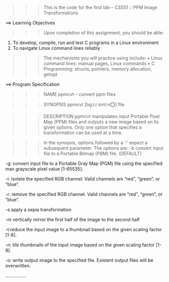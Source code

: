 >>> This is the code for the first lab-- CS551 :: PPM Image Transformations

==> Learning Objectives

>>> Upon completion of this assignment, you should be able:
  1. To develop, compile, run and test C programs in a Linux environment 
  2. To navigate Linux command lines reliably

>>> The mechanisms you will practice using include:
  • Linux command lines: manual pages, Linux commands
  • C Programming: structs, pointers, memory allocation, getopt

==> Program Specification

>>> NAME
ppmcvt – convert ppm files

>>> SYNOPSIS
ppmcvt [bg:i:r:smt:n:o:] file

>>> DESCRIPTION
ppmcvt manipulates input Portable Pixel Map (PPM) files and outputs a new image based on its given options. Only one option that specifies a transformation can be used at a time.

>>> In the synopsis, options followed by a ‘:’ expect a subsequent parameter. The options are:
-b convert input file to a Portable Bitmap (PBM) file. (DEFAULT)

-g: convert input file to a Portable Gray Map (PGM) file using the specified max grayscale
pixel value [1-65535]. 

-i: isolate the specified RGB channel. Valid channels are “red”, “green”, or “blue”.  

-r: remove the specified RGB channel. Valid channels are “red”, “green”, or “blue”.

-s apply a sepia transformation

-m vertically mirror the first half of the image to the second half 

-t:reduce the input image to a thumbnail based on the given scaling factor [1-8].

-n: tile thumbnails of the input image based on the given scaling factor [1-8].

-o: write output image to the specified file. Existent output files will be overwritten.

................
